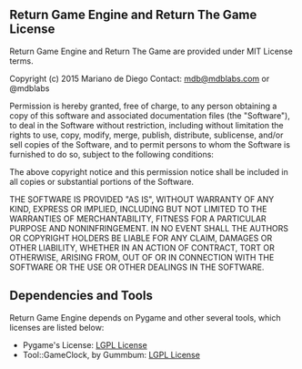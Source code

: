 Return Game Engine and Return The Game License
----------------------------------------------
Return Game Engine and  Return The Game are provided under MIT License terms.

Copyright (c) 2015 Mariano de Diego
Contact: mdb@mdblabs.com or @mdblabs


Permission is hereby granted, free of charge, to any person obtaining a copy
of this software and associated documentation files (the "Software"), to deal
in the Software without restriction, including without limitation the rights
to use, copy, modify, merge, publish, distribute, sublicense, and/or sell
copies of the Software, and to permit persons to whom the Software is
furnished to do so, subject to the following conditions:


The above copyright notice and this permission notice shall be included in
all copies or substantial portions of the Software.


THE SOFTWARE IS PROVIDED "AS IS", WITHOUT WARRANTY OF ANY KIND, EXPRESS OR
IMPLIED, INCLUDING BUT NOT LIMITED TO THE WARRANTIES OF MERCHANTABILITY,
FITNESS FOR A PARTICULAR PURPOSE AND NONINFRINGEMENT.  IN NO EVENT SHALL THE
AUTHORS OR COPYRIGHT HOLDERS BE LIABLE FOR ANY CLAIM, DAMAGES OR OTHER
LIABILITY, WHETHER IN AN ACTION OF CONTRACT, TORT OR OTHERWISE, ARISING FROM,
OUT OF OR IN CONNECTION WITH THE SOFTWARE OR THE USE OR OTHER DEALINGS IN
THE SOFTWARE.

Dependencies and Tools
-----
Return Game Engine depends on Pygame and other several tools, which licenses are listed below:
* Pygame's License: [LGPL License](https://www.pygame.org/LGPL)
* Tool::GameClock, by Gummbum: [LGPL License](http://www.gnu.org/licenses/lgpl-3.0.html)
